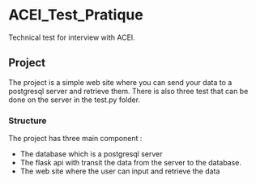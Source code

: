 # ACEI_Test_Pratique
Technical test for interview with ACEI.

## Project
The project is a simple web site where you can send your data to a postgresql server and retrieve them. There is also three test that can be done on the server in the test.py folder.

### Structure
The project has three main component :
- The database which is a postgresql server
- The flask api with transit the data from the server to the database.
- The web site where the user can input and retrieve the data
